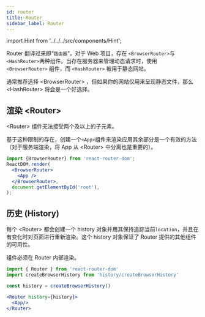 ```yaml
---
id: router
title: Router
sidebar_label: Router
---
```


import Hint from '../../../src/components/Hint';

Router 翻译过来即“`路由器`“，对于 Web 项目，存在 `<BrowserRouter>`与`<HashRouter>`两种组件。当存在服务器来管理动态请求时，使用 `<BrowserRouter>` 组件，而 `<HashRouter>` 被用于静态网站。

<Hint type="best">通常推荐选择 &lt;BrowserRouter&gt; ，但如果你的网站仅用来呈现静态文件，那么 &lt;HashRouter&gt; 将会是一个好选择。</Hint>

## 渲染 &lt;Router&gt;

<Hint type="warning">&lt;Router&gt; 组件无法接受两个及以上的子元素。</Hint>

基于这种限制的存在，创建一个`<App>`组件来渲染应用其余部分是一个有效的方法（对于服务端渲染，将 App 从 &lt;Router&gt; 中分离也是重要的）。

```jsx
import {BrowserRouter} from 'react-router-dom';
ReactDOM.render(
  <BrowserRouter>
    <App />
  </BrowserRouter>,
  document.getElementById('root'),
);
```

## 历史 \(History\)

每个 &lt;Router&gt; 都会创建一个 history 对象并用其保持追踪当前`location`，并且在有变化时对页面进行重新渲染。这个 history 对象保证了 Router 提供的其他组件的可用性。

<Hint type="warning">组件必须在 Router 内部渲染。</Hint>

```jsx
import { Router } from 'react-router-dom'
import createBrowserHistory from 'history/createBrowserHistory'

const history = createBrowserHistory()

<Router history={history}>
  <App/>
</Router>
```
